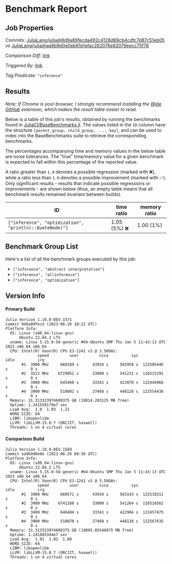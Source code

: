 # Benchmark Report

## Job Properties

*Commits:* [JuliaLang/julia@9d9a89fecda492c4128d69cb4cdfc7d87c51eb05](https://github.com/JuliaLang/julia/commit/9d9a89fecda492c4128d69cb4cdfc7d87c51eb05) vs [JuliaLang/julia@aa9b9d0e0eb61e1efac262076e82079eecc75f78](https://github.com/JuliaLang/julia/commit/aa9b9d0e0eb61e1efac262076e82079eecc75f78)

*Comparison Diff:* [link](https://github.com/JuliaLang/julia/compare/aa9b9d0e0eb61e1efac262076e82079eecc75f78..9d9a89fecda492c4128d69cb4cdfc7d87c51eb05)

*Triggered By:* [link](https://github.com/JuliaLang/julia/pull/50294)

*Tag Predicate:* `"inference"`

## Results

*Note: If Chrome is your browser, I strongly recommend installing the [Wide GitHub](https://chrome.google.com/webstore/detail/wide-github/kaalofacklcidaampbokdplbklpeldpj?hl=en)
extension, which makes the result table easier to read.*

Below is a table of this job's results, obtained by running the benchmarks found in
[JuliaCI/BaseBenchmarks.jl](https://github.com/JuliaCI/BaseBenchmarks.jl). The values
listed in the `ID` column have the structure `[parent_group, child_group, ..., key]`,
and can be used to index into the BaseBenchmarks suite to retrieve the corresponding
benchmarks.

The percentages accompanying time and memory values in the below table are noise tolerances. The "true"
time/memory value for a given benchmark is expected to fall within this percentage of the reported value.

A ratio greater than `1.0` denotes a possible regression (marked with :x:), while a ratio less
than `1.0` denotes a possible improvement (marked with :white_check_mark:). Only significant results - results
that indicate possible regressions or improvements - are shown below (thus, an empty table means that all
benchmark results remained invariant between builds).

| ID | time ratio | memory ratio |
|----|------------|--------------|
| `["inference", "optimization", "println(::QuoteNode)"]` | 1.05 (5%) :x: | 1.00 (1%)  |

## Benchmark Group List

Here's a list of all the benchmark groups executed by this job:

- `["inference", "abstract interpretation"]`
- `["inference", "allinference"]`
- `["inference", "optimization"]`

## Version Info

#### Primary Build

```
Julia Version 1.10.0-DEV.1571
Commit 9d9a89fecd (2023-06-26 10:22 UTC)
Platform Info:
  OS: Linux (x86_64-linux-gnu)
      Ubuntu 22.04.2 LTS
  uname: Linux 5.15.0-58-generic #64-Ubuntu SMP Thu Jan 5 11:43:13 UTC 2023 x86_64 x86_64
  CPU: Intel(R) Xeon(R) CPU E3-1241 v3 @ 3.50GHz: 
              speed         user         nice          sys         idle          irq
       #1  3900 MHz     660189 s      43934 s     502959 s  122505446 s          0 s
       #2  3512 MHz    6729052 s      33000 s     541231 s  116515291 s          0 s
       #3  3900 MHz     645460 s      33341 s     422878 s  122444966 s          0 s
       #4  3900 MHz     510602 s      27468 s     448128 s  122554430 s          0 s
  Memory: 31.313323974609375 GB (10814.203125 MB free)
  Uptime: 1.241550179e7 sec
  Load Avg:  1.0  1.03  1.21
  WORD_SIZE: 64
  LIBM: libopenlibm
  LLVM: libLLVM-15.0.7 (ORCJIT, haswell)
  Threads: 1 on 4 virtual cores

```

#### Comparison Build

```
Julia Version 1.10.0-DEV.1569
Commit aa9b9d0e0e (2023-06-26 09:36 UTC)
Platform Info:
  OS: Linux (x86_64-linux-gnu)
      Ubuntu 22.04.2 LTS
  uname: Linux 5.15.0-58-generic #64-Ubuntu SMP Thu Jan 5 11:43:13 UTC 2023 x86_64 x86_64
  CPU: Intel(R) Xeon(R) CPU E3-1241 v3 @ 3.50GHz: 
              speed         user         nice          sys         idle          irq
       #1  3900 MHz     660571 s      43934 s     503143 s  122518311 s          0 s
       #2  3900 MHz    6741260 s      33000 s     541264 s  116516562 s          0 s
       #3  3499 MHz     646404 s      33341 s     422904 s  122457475 s          0 s
       #4  3900 MHz     510870 s      27468 s     448138 s  122567635 s          0 s
  Memory: 31.313323974609375 GB (10805.85546875 MB free)
  Uptime: 1.241685344e7 sec
  Load Avg:  1.01  1.02  1.08
  WORD_SIZE: 64
  LIBM: libopenlibm
  LLVM: libLLVM-15.0.7 (ORCJIT, haswell)
  Threads: 1 on 4 virtual cores

```
